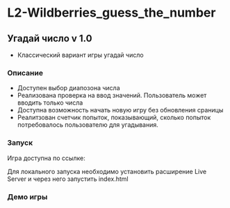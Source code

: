 # L2-Wildberries_guess_the_number

## Угадай число v 1.0

- Классический вариант игры угадай число

### Описание

- Доступен выбор диапозона числа
- Реализована проверка на ввод значений. Пользователь может вводить только числа
- Доступна возможность начать новую игру без обновления сраницы
- Реалитзован счетчик попыток, показывающий, сколько попыток потребовалось пользователю для угадывания.

### Запуск

Игра доступна по ссылке:

Для локального запуска необходимо установить расширение Live Server и через него запустить index.html

### Демо игры
